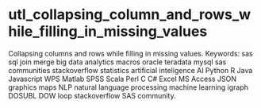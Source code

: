 # utl_collapsing_column_and_rows_while_filling_in_missing_values
Collapsing columns and rows while filling in missing values. Keywords: sas sql join merge big data analytics macros oracle teradata mysql sas communities stackoverflow statistics artificial inteligence AI Python R Java Javascript WPS Matlab SPSS Scala Perl C C# Excel MS Access JSON graphics maps NLP natural language processing machine learning igraph DOSUBL DOW loop stackoverflow SAS community.
